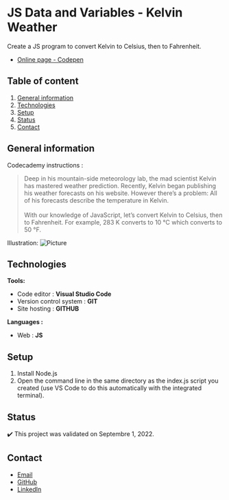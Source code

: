 # JS Data and Variables - Kelvin Weather

Create a JS program to convert Kelvin to Celsius, then to Fahrenheit.
- [Online page - Codepen](https://codepen.io/ByronMike/pen/BaxMgox)

## Table of content
1. [General information](#General-information)
2. [Technologies](#Technologies)
3. [Setup](#Setup)
4. [Status](#Status)
5. [Contact](#Contact)

## General information

Codecademy instructions :
> Deep in his mountain-side meteorology lab, the mad scientist Kelvin has mastered weather prediction. Recently, Kelvin began publishing his weather forecasts on his website. However there’s a problem: All of his forecasts describe the temperature in Kelvin. \
\
With our knowledge of JavaScript, let’s convert Kelvin to Celsius, then to Fahrenheit. For example, 283 K converts to 10 °C which converts to 50 °F.

Illustration:
![Picture](https://content.codecademy.com/projects/introduction-to-javascript/learn-javascript-introduction/kelvin-weather/Kelvin%20Thermometers.svg)

## Technologies
**Tools:**
 * Code editor : **Visual Studio Code**
 * Version control system : **GIT**
 * Site hosting : **GITHUB**
  
**Languages :**
 * Web : **JS**
 
## Setup
1. Install Node.js
2. Open the command line in the same directory as the index.js script you created (use VS Code to do this automatically with the integrated terminal).

## Status
:heavy_check_mark: This project was validated on Septembre 1, 2022.

## Contact
* [Email](mailto:auger.michaell@gmail.com)
* [GitHub](https://github.com/ByronMike)
* [LinkedIn](https://www.linkedin.com/in/auger-michael/)